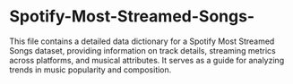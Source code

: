 # Spotify-Most-Streamed-Songs-
This file contains a detailed data dictionary for a Spotify Most Streamed Songs dataset, providing information on track details, streaming metrics across platforms, and musical attributes. It serves as a guide for analyzing trends in music popularity and composition.
